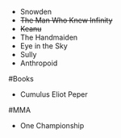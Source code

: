
* Snowden
* <s>The Man Who Knew Infinity</s>
* <s>Keanu</s>
* The Handmaiden
* Eye in the Sky
* Sully
* Anthropoid


#Books
* Cumulus Eliot Peper


#MMA
* One Championship
